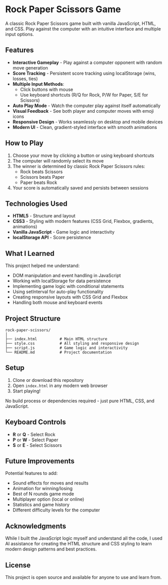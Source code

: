 # Rock Paper Scissors Game

A classic Rock Paper Scissors game built with vanilla JavaScript, HTML, and CSS. Play against the computer with an intuitive interface and multiple input options.

## Features

- **Interactive Gameplay** - Play against a computer opponent with random move generation
- **Score Tracking** - Persistent score tracking using localStorage (wins, losses, ties)
- **Multiple Input Methods**:
  - Click buttons with mouse
  - Use keyboard shortcuts (R/Q for Rock, P/W for Paper, S/E for Scissors)
- **Auto Play Mode** - Watch the computer play against itself automatically
- **Visual Feedback** - See both player and computer moves with emoji icons
- **Responsive Design** - Works seamlessly on desktop and mobile devices
- **Modern UI** - Clean, gradient-styled interface with smooth animations

## How to Play

1. Choose your move by clicking a button or using keyboard shortcuts
2. The computer will randomly select its move
3. The winner is determined by classic Rock Paper Scissors rules:
   - Rock beats Scissors
   - Scissors beats Paper
   - Paper beats Rock
4. Your score is automatically saved and persists between sessions

## Technologies Used

- **HTML5** - Structure and layout
- **CSS3** - Styling with modern features (CSS Grid, Flexbox, gradients, animations)
- **Vanilla JavaScript** - Game logic and interactivity
- **localStorage API** - Score persistence

## What I Learned

This project helped me understand:
- DOM manipulation and event handling in JavaScript
- Working with localStorage for data persistence
- Implementing game logic with conditional statements
- Using setInterval for auto-play functionality
- Creating responsive layouts with CSS Grid and Flexbox
- Handling both mouse and keyboard events

## Project Structure

```
rock-paper-scissors/
│
├── index.html          # Main HTML structure
├── style.css           # All styling and responsive design
├── script.js           # Game logic and interactivity
└── README.md           # Project documentation
```

## Setup

1. Clone or download this repository
2. Open `index.html` in any modern web browser
3. Start playing!

No build process or dependencies required - just pure HTML, CSS, and JavaScript.

## Keyboard Controls

- **R** or **Q** - Select Rock
- **P** or **W** - Select Paper
- **S** or **E** - Select Scissors

## Future Improvements

Potential features to add:
- Sound effects for moves and results
- Animation for winning/losing
- Best of N rounds game mode
- Multiplayer option (local or online)
- Statistics and game history
- Different difficulty levels for the computer

## Acknowledgments

While I built the JavaScript logic myself and understand all the code, I used AI assistance for creating the HTML structure and CSS styling to learn modern design patterns and best practices.

## License

This project is open source and available for anyone to use and learn from.

